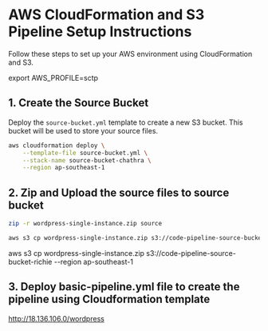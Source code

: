 # AWS CloudFormation and S3 Pipeline Setup Instructions

Follow these steps to set up your AWS environment using CloudFormation and S3.

export AWS_PROFILE=sctp

## 1. Create the Source Bucket

Deploy the `source-bucket.yml` template to create a new S3 bucket. This bucket will be used to store your source files.

```bash
aws cloudformation deploy \
    --template-file source-bucket.yml \
    --stack-name source-bucket-chathra \
    --region ap-southeast-1
```

## 2. Zip and Upload the source files to source bucket

```bash
zip -r wordpress-single-instance.zip source
```

```bash
aws s3 cp wordpress-single-instance.zip s3://code-pipeline-source-bucket-chathra --region ap-southeast-1
```
aws s3 cp wordpress-single-instance.zip s3://code-pipeline-source-bucket-richie --region ap-southeast-1
## 3. Deploy basic-pipeline.yml file to create the pipeline using Cloudformation template

http://18.136.106.0/wordpress